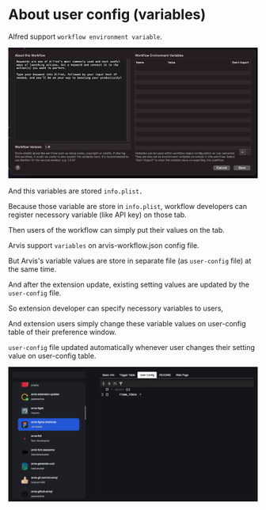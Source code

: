 # About user config (variables)

Alfred support `workflow environment variable`.

![](../imgs/12-1.png)

And this variables are stored `info.plist.`

Because those variable are store in `info.plist`, workflow developers can register necessory variable (like API key) on those tab.

Then users of the workflow can simply put their values on the tab.

Arvis support `variables` on arvis-workflow.json config file.

But Arvis's variable values are store in separate file (as `user-config` file) at the same time.

And after the extension update, existing setting values are updated by the `user-config` file.

So extension developer can specify necessory variables to users,

And extension users simply change these variable values on user-config table of their preference window.

`user-config` file updated automatically whenever user changes their setting value on user-config table.

![](../imgs/12-2.png)